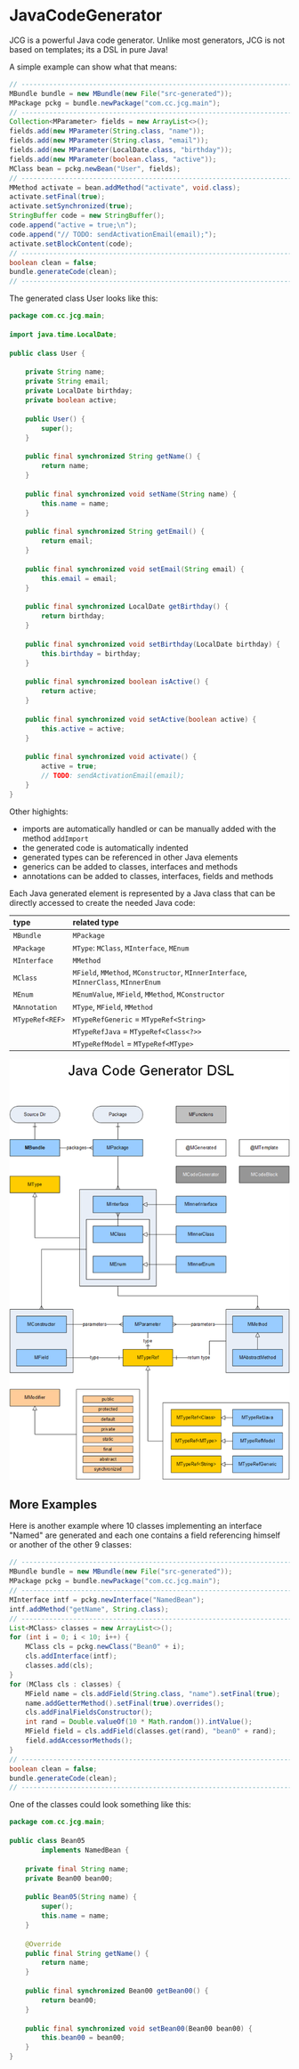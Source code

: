 # JavaCodeGenerator

JCG is a powerful Java code generator. 
Unlike most generators, JCG is not based on templates; its a DSL in pure Java!

A simple example can show what that means:

```java
// ----------------------------------------------------------------------------------
MBundle bundle = new MBundle(new File("src-generated"));
MPackage pckg = bundle.newPackage("com.cc.jcg.main");
// ----------------------------------------------------------------------------------
Collection<MParameter> fields = new ArrayList<>();
fields.add(new MParameter(String.class, "name"));
fields.add(new MParameter(String.class, "email"));
fields.add(new MParameter(LocalDate.class, "birthday"));
fields.add(new MParameter(boolean.class, "active"));
MClass bean = pckg.newBean("User", fields);
// ----------------------------------------------------------------------------------
MMethod activate = bean.addMethod("activate", void.class);
activate.setFinal(true);
activate.setSynchronized(true);
StringBuffer code = new StringBuffer();
code.append("active = true;\n");
code.append("// TODO: sendActivationEmail(email);");
activate.setBlockContent(code);
// ----------------------------------------------------------------------------------
boolean clean = false;
bundle.generateCode(clean);
// ----------------------------------------------------------------------------------
```

The generated class User looks like this:

```java
package com.cc.jcg.main;

import java.time.LocalDate;

public class User {
    
    private String name;
    private String email;
    private LocalDate birthday;
    private boolean active;
    
    public User() {
        super();
    }
    
    public final synchronized String getName() {
        return name;
    }
    
    public final synchronized void setName(String name) {
        this.name = name;
    }
    
    public final synchronized String getEmail() {
        return email;
    }
    
    public final synchronized void setEmail(String email) {
        this.email = email;
    }
    
    public final synchronized LocalDate getBirthday() {
        return birthday;
    }
    
    public final synchronized void setBirthday(LocalDate birthday) {
        this.birthday = birthday;
    }
    
    public final synchronized boolean isActive() {
        return active;
    }
    
    public final synchronized void setActive(boolean active) {
        this.active = active;
    }
    
    public final synchronized void activate() {
        active = true;
        // TODO: sendActivationEmail(email);
    }
}
```
Other highights:

* imports are automatically handled or can be manually added with the method `addImport`
* the generated code is automatically indented
* generated types can be referenced in other Java elements
* generics can be added to classes, interfaces and methods
* annotations can be added to classes, interfaces, fields and methods

Each Java generated element is represented by a Java class that can be directly accessed to create the needed Java code:

| type            | related type                                                                       
|:--------------- |:-------------------------------------------------------------------------
| `MBundle`       |  `MPackage`
| `MPackage`      |  `MType`: `MClass`, `MInterface`, `MEnum`
| `MInterface`    |  `MMethod`
| `MClass`        |  `MField`, `MMethod`, `MConstructor`, `MInnerInterface`, `MInnerClass`, `MInnerEnum`
| `MEnum`         |  `MEnumValue`, `MField`, `MMethod`, `MConstructor` 
| `MAnnotation`   |  `MType`, `MField`, `MMethod`
| `MTypeRef<REF>` |  `MTypeRefGeneric` = `MTypeRef<String>`
|                 |  `MTypeRefJava`    = `MTypeRef<Class<?>>`
|                 |  `MTypeRefModel`   = `MTypeRef<MType>`

![alt text][model]

[model]: https://github.com/alecbigger/JavaCodeGenerator/blob/master/JCG/CodeGeneratorDSL.png "JCG Model"

## More Examples

Here is another example where 10 classes implementing an interface "Named" are generated and each one contains a field referencing himself or another of the other 9 classes:

```java
// ----------------------------------------------------------------------------------
MBundle bundle = new MBundle(new File("src-generated"));
MPackage pckg = bundle.newPackage("com.cc.jcg.main");
// ----------------------------------------------------------------------------------
MInterface intf = pckg.newInterface("NamedBean");
intf.addMethod("getName", String.class);
// ----------------------------------------------------------------------------------
List<MClass> classes = new ArrayList<>();
for (int i = 0; i < 10; i++) {
    MClass cls = pckg.newClass("Bean0" + i);
    cls.addInterface(intf);
    classes.add(cls);
}
for (MClass cls : classes) {
    MField name = cls.addField(String.class, "name").setFinal(true);
    name.addGetterMethod().setFinal(true).overrides();
    cls.addFinalFieldsConstructor();
    int rand = Double.valueOf(10 * Math.random()).intValue();
    MField field = cls.addField(classes.get(rand), "bean0" + rand);
    field.addAccessorMethods();
}
// ----------------------------------------------------------------------------------
boolean clean = false;
bundle.generateCode(clean);
// ----------------------------------------------------------------------------------
```

One of the classes could look something like this:

```java
package com.cc.jcg.main;

public class Bean05
        implements NamedBean {
    
    private final String name;
    private Bean00 bean00;
    
    public Bean05(String name) {
        super();
        this.name = name;
    }
    
    @Override
    public final String getName() {
        return name;
    }
    
    public final synchronized Bean00 getBean00() {
        return bean00;
    }
    
    public final synchronized void setBean00(Bean00 bean00) {
        this.bean00 = bean00;
    }
}
```
